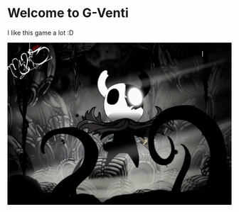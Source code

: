 # Welcome to G-Venti

I like this game a lot :D

![gif hollow knight](./3b1d728547e5f98020ef77b0f9be252b.gif)




<!--
**G-VEnti/G-VEnti** is a ✨ _special_ ✨ repository because its `README.md` (this file) appears on your GitHub profile.

Here are some ideas to get you started:

- 🔭 I’m currently working on ...
- 🌱 I’m currently learning ...
- 👯 I’m looking to collaborate on ...
- 🤔 I’m looking for help with ...
- 💬 Ask me about ...
- 📫 How to reach me: ...
- 😄 Pronouns: ...
- ⚡ Fun fact: ...
-->
